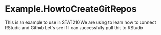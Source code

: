 # Example.HowtoCreateGitRepos
This is an example to use in STAT210
We are using to learn how to connect RStudio and Github
Let's see if I can successfully pull this to RStudio
